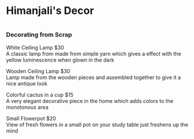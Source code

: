<!DOCTYPE html>
<head>
  <style>
  
  body {
    font-family: helvetica, sans-serif;
    background-image:url("https://www.pexels.com/photo/yellow-brick-wall-131637/");
    
    max-width: 600px;
    margin: 0 auto;
    /*background:#232323;*/
  }
  div {
    height: 200px;
    margin: 40px  0 0 0;
    border-radius:12px;
    background-size:cover;
  }
  
    h1 {
      font-family: 'Londrina Shadow', cursive;
      text-align:center;
      font-size:75px;
      margin:40px 0 0 0;
    }
    
    h3 {
      text-align:center;
      margin:0 0 50px 0;
    }
    .price {
      float: right;
    }
    .first {
      background-image:url("https://www.pexels.com/photo/white-ceiling-lamp-38624/");
    }
    .second {
      background-image:url("https://www.pexels.com/photo/abstract-close-up-dark-decor-276617/");
    }
    .third {
      background-image:url("https://www.pexels.com/photo/art-artistic-beautiful-bloom-311458/");
    }
    .fourth {
      background-image:url("https://www.pexels.com/photo/flowers-books-desk-house-48012/");
    }
  </style>
</head>

<h1>Himanjali's Decor<h1>
<h3>Decorating from Scrap</h3>

<body>
<div class="first">
  <p>White Ceiling Lamp <span class ="price">$30</span> <br />
    A classic lamp from made from simple yarn which gives a effect with the   yellow luminescence when glown in the dark
  </p>
</div>

<div class="second">
  <p>Wooden Ceiling Lamp <span class = "price">$30</span> <br />
    Lamp made from the wooden pieces and assembled together to give it a nice antique look
  </p>
</div>

<div class="third">
  <p> Colorful cactus in a cup <span class = "price"> $15</span> <br />
    A very elegant decorative piece in the home which adds colors to the monotonous area 
  </p>
</div>

<div class="fourth">
  <p> Small Flowerpot <span class = "price">$20</span> </br>
    View of fresh flowers in a small pot on your study table just freshens up the mind
  </p>
</div>
</body>
  


  
    

  
